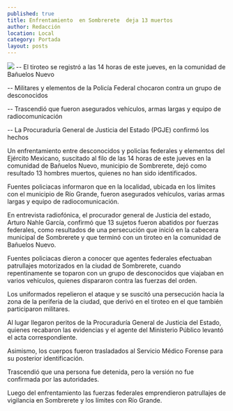 ```yaml
---
published: true
title: Enfrentamiento  en Sombrerete  deja 13 muertos
author: Redacción
location: Local
category: Portada
layout: posts
---
```


![](http://i.imgur.com/GW3iLDqm.jpg)
-- El tiroteo se registró a las 14 horas de este jueves, en la comunidad de Bañuelos Nuevo 

-- Militares y elementos de la Policía Federal chocaron contra un grupo de desconocidos

-- Trascendió que fueron asegurados vehículos, armas largas y equipo de radiocomunicación

-- La Procuraduría General de Justicia del Estado (PGJE) confirmó los hechos

Un enfrentamiento entre desconocidos y policías federales y elementos del Ejército Mexicano, suscitado al filo de las 14 horas de este jueves en la comunidad de Bañuelos Nuevo, municipio de Sombrerete, dejó como resultado 13 hombres muertos, quienes no han sido identificados. 

Fuentes policiacas informaron que en la localidad, ubicada en los límites con el municipio de Río Grande, fueron asegurados vehículos, varias armas largas y equipo de radiocomunicación. 

En entrevista radiofónica, el procurador general de Justicia del estado, Arturo Nahle García, confirmó que 13 sujetos fueron abatidos por fuerzas federales, como resultados de una persecución que inició en la cabecera municipal de Sombrerete y que terminó con un tiroteo en la comunidad de Bañuelos Nuevo. 

Fuentes policiacas dieron a conocer que agentes federales efectuaban patrullajes motorizados en la ciudad de Sombrerete, cuando repentinamente se toparon con un grupo de desconocidos que viajaban en varios vehículos, quienes dispararon contra las fuerzas del orden. 

Los uniformados repelieron el ataque y se suscitó una persecución hacia la zona de la periferia de la ciudad, que derivó en el tiroteo en el que también participaron militares. 

Al lugar llegaron peritos de la Procuraduría General de Justicia del Estado, quienes recabaron las evidencias y el agente del Ministerio Público levantó el acta correspondiente. 

Asimismo, los cuerpos fueron trasladados al Servicio Médico Forense para su posterior identificación. 

Trascendió que una persona fue detenida, pero la versión no fue confirmada por las autoridades. 

Luego del enfrentamiento las fuerzas federales emprendieron patrullajes de vigilancia en Sombrerete y los límites con Río Grande. 
